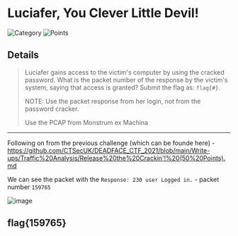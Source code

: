 # Luciafer, You Clever Little Devil!
![Category](http://img.shields.io/badge/Category-Traffic_Analysis-orange?style=for-the-badge) ![Points](http://img.shields.io/badge/Points-50-brightgreen?style=for-the-badge)

## Details
>Luciafer gains access to the victim's computer by using the cracked password. What is the packet number of the response by the victim's system, saying that access is granted? Submit the flag as: `flag{#}`.
>
> NOTE: Use the packet response from her login, not from the password cracker.
>
> Use the PCAP from Monstrum ex Machina
---
Following on from the previous challenge (which can be founde here) - 
https://github.com/CTSecUK/DEADFACE_CTF_2021/blob/main/Write-ups/Traffic%20Analysis/Release%20the%20Crackin'!%20(50%20Points).md

We can see the packet with the `Response: 230 user Logged in.` - packet number `159765`

![image](https://user-images.githubusercontent.com/73170900/137879438-f6f70dd4-4ee5-4790-af13-58a0541ec680.png)

## flag{159765}

